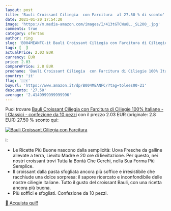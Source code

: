 ```yaml
---
layout: post
title: 'Bauli Croissant Ciliegia  con Farcitura  al 27.50 % di sconto'
date: 2021-01-20 17:54:20
image: 'https://m.media-amazon.com/images/I/413tGTCWu8L._SL200_.jpg'
comments: true
category: ofertas
author: ring
slug: 'B004MEANFC-it Bauli Croissant Ciliegia con Farcitura di Ciliegie 100%...'
tags: [  ]
actualPrice: 2.03 EUR
currency: EUR
price: 2.03
comparePrice: 2.8 EUR
prodname: 'Bauli Croissant Ciliegia  con Farcitura di Ciliegie 100% Italiane - I Classici - confezione da 10 pezzi'
country: 'it'
flag: '🇮🇹'
buyurl: 'https://www.amazon.it/dp/B004MEANFC/?tag=tolees00-21'
descuento: '27.50'
average: '2.4149999999999996'
---
```


Puoi trovare [Bauli Croissant Ciliegia  con Farcitura di Ciliegie 100% Italiane - I Classici - confezione da 10 pezzi](https://www.amazon.it/dp/B004MEANFC/?tag=tolees00-21) con il prezzo 2.03 EUR (originale: 2.8 EUR) 27.50 % sconto qui:

[![Bauli Croissant Ciliegia  con Farcitura ](https://m.media-amazon.com/images/I/413tGTCWu8L._SL200_.jpg)](https://www.amazon.it/dp/B004MEANFC/?tag=tolees00-21)

ℹ️:

- Le Ricette Più Buone nascono dalla semplicità: Uova Fresche da galline allevate a terra, Lievito Madre e 20 ore di lievitazione. Per questo, nei nostri croissant trovi Tutta la Bontà Che Cerchi, nella Sua Forma Più Semplice.
- Il croissant dalla pasta sfogliata ancora più soffice e irresistibile che racchiude una dolce sorpresa: il sapore ricercato e inconfondibile delle nostre ciliegie italiane. Tutto il gusto del croissant Bauli, con una ricetta ancora più buona.
- Più soffici e sfogliati. Confezione da 10 pezzi.

[🛒 Acquista qui!!](https://www.amazon.it/dp/B004MEANFC/?tag=tolees00-21)
